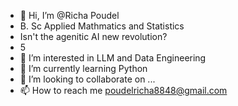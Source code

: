- 👋 Hi, I’m @Richa Poudel
- B. Sc Applied Mathmatics and Statistics
- Isn't the agenitic AI new revolution?
- 5
- 👀 I’m interested in LLM and Data Engineering
- 🌱 I’m currently learning Python 
- 💞️ I’m looking to collaborate on ...
- 📫 How to reach me poudelricha8848@gmail.com

<!---
richapoudel5/richapoudel5 is a ✨ special ✨ repository because its `README.md` (this file) appears on your GitHub profile.
You can click the Preview link to take a look at your changes.
--->
